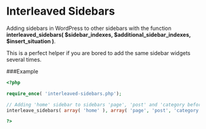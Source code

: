# Interleaved Sidebars

Adding sidebars in WordPress to other sidebars with the function **interleaved_sidebars( $sidebar_indexes, $additional_sidebar_indexes, $insert_situation )**.
 
This is a perfect helper if you are bored to add the same sidebar widgets several times.
 
###Example
 
 ``` php
 <?php
 
 require_once( 'interleaved-sidebars.php');
 
 // Adding 'home' sidebar to sidebars 'page', 'post' and 'category before sidebars
 interleave_sidebars( array( 'home' ), array( 'page', 'post', 'category' ), 'before' ).
 
 ?>
 ```